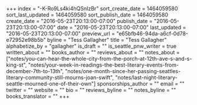 +++
index = "-K-Ro9Ls4ki4hQSnIzBr"
sort_create_date = 1464059580
sort_last_updated = 1464059580
sort_publish_date = 1464059580
create_date = "2016-05-23T20:13:00-07:00"
publish_date = "2016-05-23T20:13:00-07:00"
date = "2016-05-23T20:13:00-07:00"
last_updated = "2016-05-23T20:13:00-07:00"
preview_url = "e65bfb46-94da-a6cf-0d78-e72952e98b5b"
byline = "Tess Gallagher"
title = "Tess Gallagher"
alphabetize_by = "gallagher"
is_draft = ""
is_seattle_pnw_writer = true
written_about = ""
books_author = ""
reviews_about = ""
notes_about = ["notes/you-can-hear-the-whole-city-from-the-porch-at-12th-ave-s-and-s-king-st", "notes/your-week-in-readings-the-best-literary-events-from-december-7th-to-13th", "notes/one-month-since-her-passing-seattles-literary-community-still-mourns-joan-swift", "notes/last-night-literary-seattle-mourned-one-of-their-own"]
sponsorships_author = ""
email = ""
twitter = ""
website = ""
bio = ""
reviews_byline = ""
notes_byline = ""
books_translator = ""
+++
